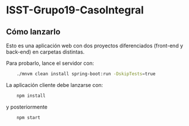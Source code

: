 # ISST-Grupo19-CasoIntegral
## Cómo lanzarlo
Esto es una aplicación web con dos proyectos diferenciados (front-end y back-end) en carpetas distintas.

Para probarlo, lance el servidor con:

```bash
    ./mnvm clean install spring-boot:run -DskipTests=true
```

La aplicación cliente debe lanzarse con:

```bash
    npm install
```
y posteriormente
```bash
    npm start
```

